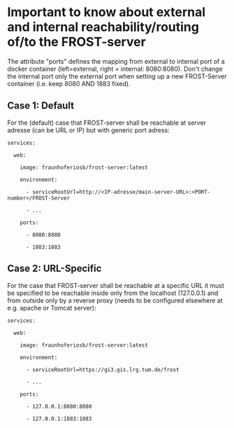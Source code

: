 # Important to know about external and internal reachability/routing of/to the FROST-server 

The attribute "ports" defines the mapping from external to internal port of a docker container (left=external, right = internal: 8080:8080). Don't change the internal port only the external port when setting up a new FROST-Server container (i.e. keep 8080 AND 1883 fixed).

## Case 1: Default
For the (default) case that FROST-server shall be reachable at server adresse (can be URL or IP) but with generic port adress:

    services:

      web:

        image: fraunhoferiosb/frost-server:latest

        environment:

          - serviceRootUrl=http://<IP-adresse/main-server-URL>:<PORT-number>/FROST-Server

          - ...

        ports:

          - 8080:8080

          - 1883:1883


## Case 2: URL-Specific
For the case that FROST-server shall be reachable at a specific URL it must be specified to be reachable inside only from the localhost (127.0.0.1) and from outside only by a reverse proxy (needs to be configured elsewhere at e.g. apache or Tomcat server):


    services:
  
      web:

        image: fraunhoferiosb/frost-server:latest

        environment:

          - serviceRootUrl=https://gi3.gis.lrg.tum.de/frost

          - ...

        ports:

          - 127.0.0.1:8080:8080

          - 127.0.0.1:1883:1883
        

